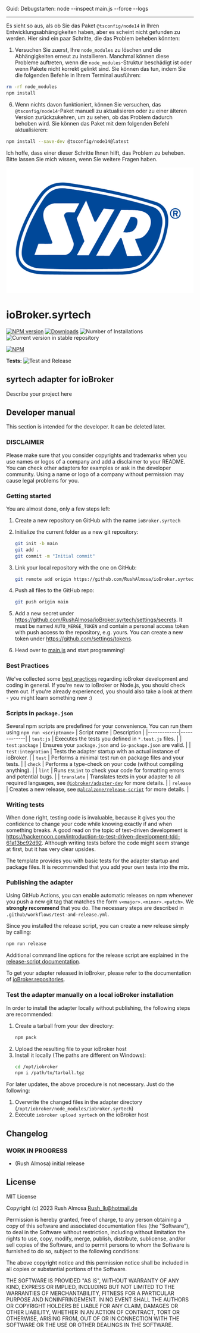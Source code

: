 Guid:
Debugstarten:
node --inspect main.js --force --logs

-----

Es sieht so aus, als ob Sie das Paket `@tsconfig/node14` in Ihren Entwicklungsabhängigkeiten haben, aber es scheint nicht gefunden zu werden. Hier sind ein paar Schritte, die das Problem beheben könnten:

1. Versuchen Sie zuerst, Ihre `node_modules` zu löschen und die Abhängigkeiten erneut zu installieren. Manchmal können diese Probleme auftreten, wenn die `node_modules`-Struktur beschädigt ist oder wenn Pakete nicht korrekt gelinkt sind. Sie können das tun, indem Sie die folgenden Befehle in Ihrem Terminal ausführen:

```bash
rm -rf node_modules
npm install
```

6. Wenn nichts davon funktioniert, können Sie versuchen, das `@tsconfig/node14`-Paket manuell zu aktualisieren oder zu einer älteren Version zurückzukehren, um zu sehen, ob das Problem dadurch behoben wird. Sie können das Paket mit dem folgenden Befehl aktualisieren:

```bash
npm install --save-dev @tsconfig/node14@latest
```

Ich hoffe, dass einer dieser Schritte Ihnen hilft, das Problem zu beheben. Bitte lassen Sie mich wissen, wenn Sie weitere Fragen haben.





![Logo](admin/syrtech.png)
# ioBroker.syrtech

[![NPM version](https://img.shields.io/npm/v/iobroker.syrtech.svg)](https://www.npmjs.com/package/iobroker.syrtech)
[![Downloads](https://img.shields.io/npm/dm/iobroker.syrtech.svg)](https://www.npmjs.com/package/iobroker.syrtech)
![Number of Installations](https://iobroker.live/badges/syrtech-installed.svg)
![Current version in stable repository](https://iobroker.live/badges/syrtech-stable.svg)

[![NPM](https://nodei.co/npm/iobroker.syrtech.png?downloads=true)](https://nodei.co/npm/iobroker.syrtech/)

**Tests:** ![Test and Release](https://github.com/RushAlmosa/ioBroker.syrtech/workflows/Test%20and%20Release/badge.svg)

## syrtech adapter for ioBroker

Describe your project here

## Developer manual
This section is intended for the developer. It can be deleted later.

### DISCLAIMER

Please make sure that you consider copyrights and trademarks when you use names or logos of a company and add a disclaimer to your README.
You can check other adapters for examples or ask in the developer community. Using a name or logo of a company without permission may cause legal problems for you.

### Getting started

You are almost done, only a few steps left:
1. Create a new repository on GitHub with the name `ioBroker.syrtech`
1. Initialize the current folder as a new git repository:  
	```bash
	git init -b main
	git add .
	git commit -m "Initial commit"
	```
1. Link your local repository with the one on GitHub:  
	```bash
	git remote add origin https://github.com/RushAlmosa/ioBroker.syrtech
	```

1. Push all files to the GitHub repo:  
	```bash
	git push origin main
	```
1. Add a new secret under https://github.com/RushAlmosa/ioBroker.syrtech/settings/secrets. It must be named `AUTO_MERGE_TOKEN` and contain a personal access token with push access to the repository, e.g. yours. You can create a new token under https://github.com/settings/tokens.

1. Head over to [main.js](main.js) and start programming!

### Best Practices
We've collected some [best practices](https://github.com/ioBroker/ioBroker.repositories#development-and-coding-best-practices) regarding ioBroker development and coding in general. If you're new to ioBroker or Node.js, you should
check them out. If you're already experienced, you should also take a look at them - you might learn something new :)

### Scripts in `package.json`
Several npm scripts are predefined for your convenience. You can run them using `npm run <scriptname>`
| Script name | Description |
|-------------|-------------|
| `test:js` | Executes the tests you defined in `*.test.js` files. |
| `test:package` | Ensures your `package.json` and `io-package.json` are valid. |
| `test:integration` | Tests the adapter startup with an actual instance of ioBroker. |
| `test` | Performs a minimal test run on package files and your tests. |
| `check` | Performs a type-check on your code (without compiling anything). |
| `lint` | Runs `ESLint` to check your code for formatting errors and potential bugs. |
| `translate` | Translates texts in your adapter to all required languages, see [`@iobroker/adapter-dev`](https://github.com/ioBroker/adapter-dev#manage-translations) for more details. |
| `release` | Creates a new release, see [`@alcalzone/release-script`](https://github.com/AlCalzone/release-script#usage) for more details. |

### Writing tests
When done right, testing code is invaluable, because it gives you the 
confidence to change your code while knowing exactly if and when 
something breaks. A good read on the topic of test-driven development 
is https://hackernoon.com/introduction-to-test-driven-development-tdd-61a13bc92d92. 
Although writing tests before the code might seem strange at first, but it has very 
clear upsides.

The template provides you with basic tests for the adapter startup and package files.
It is recommended that you add your own tests into the mix.

### Publishing the adapter
Using GitHub Actions, you can enable automatic releases on npm whenever you push a new git tag that matches the form 
`v<major>.<minor>.<patch>`. We **strongly recommend** that you do. The necessary steps are described in `.github/workflows/test-and-release.yml`.

Since you installed the release script, you can create a new
release simply by calling:
```bash
npm run release
```
Additional command line options for the release script are explained in the
[release-script documentation](https://github.com/AlCalzone/release-script#command-line).

To get your adapter released in ioBroker, please refer to the documentation 
of [ioBroker.repositories](https://github.com/ioBroker/ioBroker.repositories#requirements-for-adapter-to-get-added-to-the-latest-repository).

### Test the adapter manually on a local ioBroker installation
In order to install the adapter locally without publishing, the following steps are recommended:
1. Create a tarball from your dev directory:  
	```bash
	npm pack
	```
1. Upload the resulting file to your ioBroker host
1. Install it locally (The paths are different on Windows):
	```bash
	cd /opt/iobroker
	npm i /path/to/tarball.tgz
	```

For later updates, the above procedure is not necessary. Just do the following:
1. Overwrite the changed files in the adapter directory (`/opt/iobroker/node_modules/iobroker.syrtech`)
1. Execute `iobroker upload syrtech` on the ioBroker host

## Changelog
<!--
	Placeholder for the next version (at the beginning of the line):
	### **WORK IN PROGRESS**
-->

### **WORK IN PROGRESS**
* (Rush Almosa) initial release

## License
MIT License

Copyright (c) 2023 Rush Almosa <Rush_lk@hotmail.de>

Permission is hereby granted, free of charge, to any person obtaining a copy
of this software and associated documentation files (the "Software"), to deal
in the Software without restriction, including without limitation the rights
to use, copy, modify, merge, publish, distribute, sublicense, and/or sell
copies of the Software, and to permit persons to whom the Software is
furnished to do so, subject to the following conditions:

The above copyright notice and this permission notice shall be included in all
copies or substantial portions of the Software.

THE SOFTWARE IS PROVIDED "AS IS", WITHOUT WARRANTY OF ANY KIND, EXPRESS OR
IMPLIED, INCLUDING BUT NOT LIMITED TO THE WARRANTIES OF MERCHANTABILITY,
FITNESS FOR A PARTICULAR PURPOSE AND NONINFRINGEMENT. IN NO EVENT SHALL THE
AUTHORS OR COPYRIGHT HOLDERS BE LIABLE FOR ANY CLAIM, DAMAGES OR OTHER
LIABILITY, WHETHER IN AN ACTION OF CONTRACT, TORT OR OTHERWISE, ARISING FROM,
OUT OF OR IN CONNECTION WITH THE SOFTWARE OR THE USE OR OTHER DEALINGS IN THE
SOFTWARE.